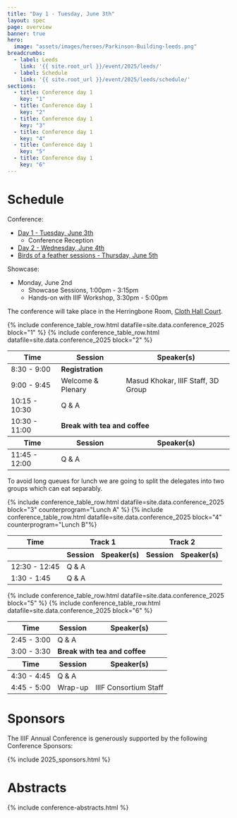 ```yaml
---
title: "Day 1 - Tuesday, June 3th"
layout: spec
page: overview
banner: true 
hero:
  image: "assets/images/heroes/Parkinson-Building-leeds.png"
breadcrumbs:
  - label: Leeds
    link: '{{ site.root_url }}/event/2025/leeds/'
  - label: Schedule
    link: '{{ site.root_url }}/event/2025/leeds/schedule/'
sections:
  - title: Conference day 1
    key: "1"   
  - title: Conference day 1
    key: "2"   
  - title: Conference day 1
    key: "3"   
  - title: Conference day 1
    key: "4"   
  - title: Conference day 1
    key: "5"   
  - title: Conference day 1
    key: "6"   
---
```


# Schedule

Conference:
 * [Day 1 - Tuesday, June 3th](#schedule)
   * Conference Reception
 * [Day 2 - Wednesday, June 4th](../day2-wednesday/)
 * [Birds of a feather sessions - Thursday, June 5th](../bof/)

Showcase:
 * Monday, June 2nd
   * Showcase Sessions, 1:00pm - 3:15pm
   * Hands-on with IIIF Workshop, 3:30pm - 5:00pm

The conference will take place in the Herringbone Room, [Cloth Hall Court](https://maps.app.goo.gl/uikw5jUE3fDLTnmWA). 

<table class="api-table">
    <thead>
        <tr>
            <th>Time</th>
            <th>Session</th>
            <th>Speaker(s)</th>
        </tr>
    </thead>
    <tr>
        <td>8:30 - 9:00</td>
        <td colspan="2"><b>Registration</b></td>
    </tr>    
    <tr>
        <td>9:00 - 9:45</td>
        <td>Welcome & Plenary</td>
        <td>Masud Khokar, IIIF Staff, 3D Group</td>
    </tr>    
    {% include conference_table_row.html datafile=site.data.conference_2025 block="1"  %}
    <tr>
        <td>10:15 - 10:30</td>
        <td>Q & A</td>
        <td></td>
    </tr> 
    <tr>
        <td>10:30 - 11:00</td>
        <td colspan="2"><b>Break with tea and coffee</b></td>
    </tr>   
    <thead>
        <tr>
            <th>Time</th>
            <th>Session</th>
            <th>Speaker(s)</th>
        </tr>
    </thead> 
    {% include conference_table_row.html datafile=site.data.conference_2025 block="2"  %}
    <tr>
        <td>11:45 - 12:00</td>
        <td>Q & A</td>
        <td></td>
    </tr> 
</table>
<p>To avoid long queues for lunch we are going to split the delegates into two groups which can eat separably.</p>
<table>    
    <thead>
        <tr>
            <th>Time</th>
            <th colspan="2">Track 1</th>
            <th colspan="2">Track 2</th>
        </tr>
        <tr>
            <th>&nbsp;</th>
            <th>Session</th>
            <th>Speaker(s)</th>
            <th>Session</th>
            <th>Speaker(s)</th>
        </tr>
    </thead>
    {% include conference_table_row.html datafile=site.data.conference_2025 block="3"  counterprogram="Lunch A" %}    
    <tr>
        <td>12:30 - 12:45</td>
        <td>Q & A</td>
        <td></td>
    </tr> 
    {% include conference_table_row.html datafile=site.data.conference_2025 block="4"  counterprogram="Lunch B"%}    
    <tr>
        <td>1:30 - 1:45</td>
        <td>Q & A</td>
        <td></td>
    </tr> 
</table>
<table>    
    <thead>
        <tr>
            <th>Time</th>
            <th>Session</th>
            <th>Speaker(s)</th>
        </tr>
    </thead>    
    {% include conference_table_row.html datafile=site.data.conference_2025 block="5" %}
    <tr>
        <td>2:45 - 3:00</td>
        <td>Q & A</td>
        <td></td>
    </tr>
    <tr>
        <td>3:00 - 3:30</td>
        <td colspan="2"><b>Break with tea and coffee</b></td>
    </tr>    
    <thead>
        <tr>
            <th>Time</th>
            <th>Session</th>
            <th>Speaker(s)</th>
        </tr>
    </thead> 
    {% include conference_table_row.html datafile=site.data.conference_2025 block="6" %}
    <tr>
        <td>4:30 - 4:45</td>
        <td>Q & A</td>
        <td></td>
    </tr> 
    <tr>
        <td>4:45 - 5:00</td>
        <td>Wrap-up</td>
        <td>IIIF Consortium Staff</td>
    </tr>  
</table>

# **Sponsors**

The IIIF Annual Conference is generously supported by the following Conference Sponsors:

{% include 2025_sponsors.html %} 

# Abstracts

{% include conference-abstracts.html %}